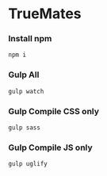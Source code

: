 # TrueMates

### Install npm
`` npm i  ``

### Gulp All
`` gulp watch ``

### Gulp Compile CSS only
`` gulp sass ``

### Gulp Compile JS only
`` gulp uglify ``
